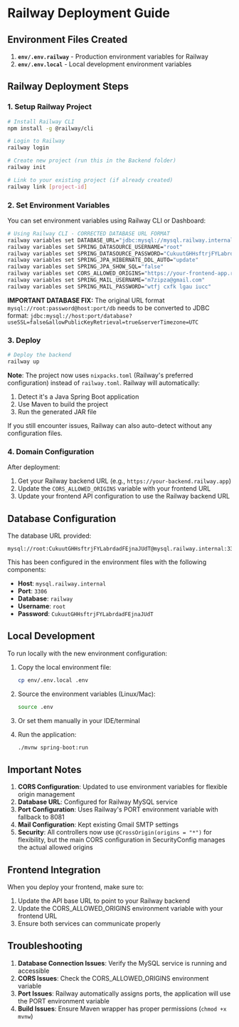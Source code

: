 # Railway Deployment Guide

## Environment Files Created

1. **`env/.env.railway`** - Production environment variables for Railway
2. **`env/.env.local`** - Local development environment variables

## Railway Deployment Steps

### 1. Setup Railway Project

```bash
# Install Railway CLI
npm install -g @railway/cli

# Login to Railway
railway login

# Create new project (run this in the Backend folder)
railway init

# Link to your existing project (if already created)
railway link [project-id]
```

### 2. Set Environment Variables

You can set environment variables using Railway CLI or Dashboard:

```bash
# Using Railway CLI - CORRECTED DATABASE URL FORMAT
railway variables set DATABASE_URL="jdbc:mysql://mysql.railway.internal:3306/railway?useSSL=false&allowPublicKeyRetrieval=true&serverTimezone=UTC"
railway variables set SPRING_DATASOURCE_USERNAME="root"
railway variables set SPRING_DATASOURCE_PASSWORD="CukuutGHHsftrjFYLabrdadFEjnaJUdT"
railway variables set SPRING_JPA_HIBERNATE_DDL_AUTO="update"
railway variables set SPRING_JPA_SHOW_SQL="false"
railway variables set CORS_ALLOWED_ORIGINS="https://your-frontend-app.railway.app,http://localhost:3000"
railway variables set SPRING_MAIL_USERNAME="m7zipza@gmail.com"
railway variables set SPRING_MAIL_PASSWORD="wtfj cxfk lgau iucc"
```

**IMPORTANT DATABASE FIX:**
The original URL format `mysql://root:password@host:port/db` needs to be converted to JDBC format:
`jdbc:mysql://host:port/database?useSSL=false&allowPublicKeyRetrieval=true&serverTimezone=UTC`

### 3. Deploy

```bash
# Deploy the backend
railway up
```

**Note**: The project now uses `nixpacks.toml` (Railway's preferred configuration) instead of `railway.toml`. Railway will automatically:
1. Detect it's a Java Spring Boot application
2. Use Maven to build the project
3. Run the generated JAR file

If you still encounter issues, Railway can also auto-detect without any configuration files.

### 4. Domain Configuration

After deployment:
1. Get your Railway backend URL (e.g., `https://your-backend.railway.app`)
2. Update the `CORS_ALLOWED_ORIGINS` variable with your frontend URL
3. Update your frontend API configuration to use the Railway backend URL

## Database Configuration

The database URL provided:
```
mysql://root:CukuutGHHsftrjFYLabrdadFEjnaJUdT@mysql.railway.internal:3306/railway
```

This has been configured in the environment files with the following components:
- **Host**: `mysql.railway.internal`
- **Port**: `3306`
- **Database**: `railway`
- **Username**: `root`
- **Password**: `CukuutGHHsftrjFYLabrdadFEjnaJUdT`

## Local Development

To run locally with the new environment configuration:

1. Copy the local environment file:
   ```bash
   cp env/.env.local .env
   ```

2. Source the environment variables (Linux/Mac):
   ```bash
   source .env
   ```

3. Or set them manually in your IDE/terminal

4. Run the application:
   ```bash
   ./mvnw spring-boot:run
   ```

## Important Notes

1. **CORS Configuration**: Updated to use environment variables for flexible origin management
2. **Database URL**: Configured for Railway MySQL service
3. **Port Configuration**: Uses Railway's PORT environment variable with fallback to 8081
4. **Mail Configuration**: Kept existing Gmail SMTP settings
5. **Security**: All controllers now use `@CrossOrigin(origins = "*")` for flexibility, but the main CORS configuration in SecurityConfig manages the actual allowed origins

## Frontend Integration

When you deploy your frontend, make sure to:
1. Update the API base URL to point to your Railway backend
2. Update the CORS_ALLOWED_ORIGINS environment variable with your frontend URL
3. Ensure both services can communicate properly

## Troubleshooting

1. **Database Connection Issues**: Verify the MySQL service is running and accessible
2. **CORS Issues**: Check the CORS_ALLOWED_ORIGINS environment variable
3. **Port Issues**: Railway automatically assigns ports, the application will use the PORT environment variable
4. **Build Issues**: Ensure Maven wrapper has proper permissions (`chmod +x mvnw`)